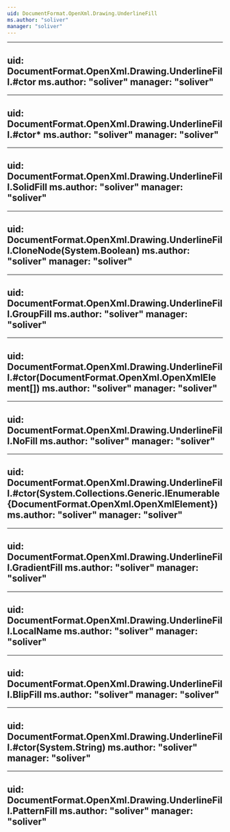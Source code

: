 ```yaml
---
uid: DocumentFormat.OpenXml.Drawing.UnderlineFill
ms.author: "soliver"
manager: "soliver"
---
```


---
uid: DocumentFormat.OpenXml.Drawing.UnderlineFill.#ctor
ms.author: "soliver"
manager: "soliver"
---

---
uid: DocumentFormat.OpenXml.Drawing.UnderlineFill.#ctor*
ms.author: "soliver"
manager: "soliver"
---

---
uid: DocumentFormat.OpenXml.Drawing.UnderlineFill.SolidFill
ms.author: "soliver"
manager: "soliver"
---

---
uid: DocumentFormat.OpenXml.Drawing.UnderlineFill.CloneNode(System.Boolean)
ms.author: "soliver"
manager: "soliver"
---

---
uid: DocumentFormat.OpenXml.Drawing.UnderlineFill.GroupFill
ms.author: "soliver"
manager: "soliver"
---

---
uid: DocumentFormat.OpenXml.Drawing.UnderlineFill.#ctor(DocumentFormat.OpenXml.OpenXmlElement[])
ms.author: "soliver"
manager: "soliver"
---

---
uid: DocumentFormat.OpenXml.Drawing.UnderlineFill.NoFill
ms.author: "soliver"
manager: "soliver"
---

---
uid: DocumentFormat.OpenXml.Drawing.UnderlineFill.#ctor(System.Collections.Generic.IEnumerable{DocumentFormat.OpenXml.OpenXmlElement})
ms.author: "soliver"
manager: "soliver"
---

---
uid: DocumentFormat.OpenXml.Drawing.UnderlineFill.GradientFill
ms.author: "soliver"
manager: "soliver"
---

---
uid: DocumentFormat.OpenXml.Drawing.UnderlineFill.LocalName
ms.author: "soliver"
manager: "soliver"
---

---
uid: DocumentFormat.OpenXml.Drawing.UnderlineFill.BlipFill
ms.author: "soliver"
manager: "soliver"
---

---
uid: DocumentFormat.OpenXml.Drawing.UnderlineFill.#ctor(System.String)
ms.author: "soliver"
manager: "soliver"
---

---
uid: DocumentFormat.OpenXml.Drawing.UnderlineFill.PatternFill
ms.author: "soliver"
manager: "soliver"
---
